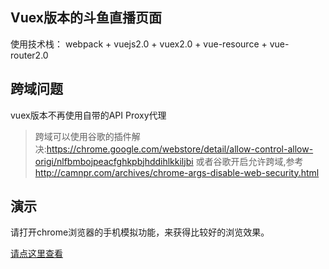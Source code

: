 ## Vuex版本的斗鱼直播页面
使用技术栈： webpack + vuejs2.0 + vuex2.0 + vue-resource + vue-router2.0
## 跨域问题
vuex版本不再使用自带的API Proxy代理
> 跨域可以使用谷歌的插件解决:https://chrome.google.com/webstore/detail/allow-control-allow-origi/nlfbmbojpeacfghkpbjhddihlkkiljbi
或者谷歌开启允许跨域,参考 http://camnpr.com/archives/chrome-args-disable-web-security.html

## 演示
请打开chrome浏览器的手机模拟功能，来获得比较好的浏览效果。

[请点这里查看](http://douyu.ciyuanai.net)	